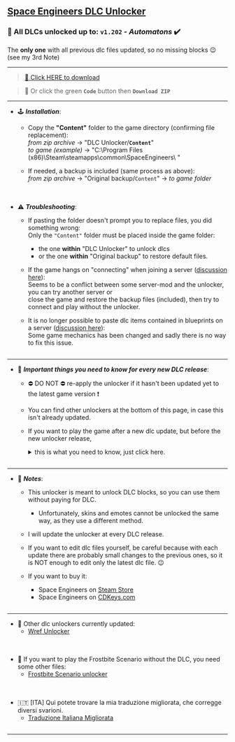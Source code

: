 ## [Space Engineers DLC Unlocker](https://github.com/Lamer87/Space_Engineers_DLC_unlocker#space-engineers-dlc-unlocker)

### 🤖 All DLCs unlocked up to: `v1.202` - *Automatons* ✔️
The **only one** with all previous dlc files updated, so no missing blocks 😉 (see my 3rd Note)

---
>[💾 Click HERE to download](https://github.com/Lamer87/Space_Engineers_DLC_unlocker/archive/refs/heads/main.zip)

>💾 Or click the green **`Code`** button then **`Download ZIP`**

---
- 🕹️ ***Installation***:

  - Copy the **"Content"** folder to the game directory (confirming file replacement):  
*from zip archive* -> "DLC Unlocker/**`Content`**"  
*to game (example)* -> "C:\Program Files (x86)\Steam\steamapps\common\SpaceEngineers\ "  

  - If needed, a backup is included (same process as above):  
*from zip archive* -> "Original backup/`Content`" -> *to game folder*  

[<img src="https://i.ibb.co/h7hwpbn/Empty-png.png" width="1"/>](https://github.com/Lamer87/Space_Engineers_DLC_unlocker#space-engineers-dlc-unlocker)
---
- ⚠️ ***Troubleshooting***:

  - If pasting the folder doesn't prompt you to replace files, you did something wrong:  
    Only the `"Content"` folder must be placed inside the game folder:  
     - the one **within** "DLC Unlocker" to unlock dlcs  
     - or the one **within** "Original backup" to restore default files.  

  - If the game hangs on "connecting" when joining a server ([discussion here](https://github.com/Lamer87/Space_Engineers_DLC_unlocker/discussions/17)):  
    Seems to be a conflict between some server-mod and the unlocker, you can try another server or  
    close the game and restore the backup files (included), then try to connect and play without the unlocker.  

  - It is no longer possible to paste dlc items contained in blueprints on a server ([discussion here](https://github.com/Lamer87/Space_Engineers_DLC_unlocker/discussions/19)):  
    Some game mechanics has been changed and sadly there is no way to fix this issue.  


[<img src="https://i.ibb.co/h7hwpbn/Empty-png.png" width="1"/>](https://github.com/Lamer87/Space_Engineers_DLC_unlocker#space-engineers-dlc-unlocker)

---

- 🔄 ***Important things you need to know for every new DLC release***:

  - ⛔ DO NOT ⛔ re-apply the unlocker if it hasn't been updated yet to the latest game version ❗
  - You can find other unlockers at the bottom of this page, in case this isn't already updated.
  - If you want to play the game after a new dlc update, but before the new unlocker release,  
     <details><summary>this is what you need to know, just click here.</summary><p>
     
     In this case, you will find new blocks locked and if there was some changes in previous dlcs files, those will appear blocked as well.  
     An example: A new dlc is released and previous Warfare dlc gets an update, the blocks you've already built still work, but you won't be able to build new ones from the Warfare dlc.  
     If this way the game is unstable or buggy, you'd better check the game files from Steam, then play without dlc blocks and wait for a new unlocker version.  

     This is how to start file checking:  

    - Directly from your browser  

      Copy/paste this link into the url bar and press Enter (even with Steam closed)  
      ```
      steam://validate/244850
      ```

    - From Steam  

      -Right click on Space Engineers, then Properties  
      -select Local Files on the left, then Verify integrity of game files.
    </p></details>

[<img src="https://i.ibb.co/h7hwpbn/Empty-png.png" width="1"/>](https://github.com/Lamer87/Space_Engineers_DLC_unlocker#space-engineers-dlc-unlocker)

---

- 📜 ***Notes***:

  - This unlocker is meant to unlock DLC blocks, so you can use them without paying for DLC.

    - Unfortunately, skins and emotes cannot be unlocked the same way, as they use a different method.
  
  - I will update the unlocker at every DLC release.

  - If you want to edit dlc files yourself, be careful because with each update there are probably small changes to the previous ones, so it is NOT enough to edit only the latest dlc file. 😉

  - If you want to buy it:
    - Space Engineers on [Steam Store](https://store.steampowered.com/app/244850/Space_Engineers/)
    - Space Engineers on [CDKeys.com](https://www.cdkeys.com/catalogsearch/result/?q=space%20engineers)

[<img src="https://i.ibb.co/h7hwpbn/Empty-png.png" width="1"/>](https://github.com/Lamer87/Space_Engineers_DLC_unlocker#space-engineers-dlc-unlocker)

---

- 📌 Other dlc unlockers currently updated:
  - [Wref Unlocker](https://github.com/wrefgtzweve/SpaceEngineersDLCUnlocker)
<!--  - [0x000015 Bypass](https://github.com/0x000015/SpaceEngineers-DLC-Bypass) -->

[<img src="https://i.ibb.co/h7hwpbn/Empty-png.png" width="1"/>](https://github.com/Lamer87/Space_Engineers_DLC_unlocker#space-engineers-dlc-unlocker)
---
- 🧊 If you want to play the Frostbite Scenario without the DLC, you need some other files:
  - [Frostbite Scenario unlocker](https://github.com/Lamer87/Space-Engineers-Frostbite-Scenario-Unlocker)  

[<img src="https://i.ibb.co/h7hwpbn/Empty-png.png" width="1"/>](https://github.com/Lamer87/Space_Engineers_DLC_unlocker#space-engineers-dlc-unlocker)
---
- 🇮🇹 [ITA] Qui potete trovare la mia traduzione migliorata, che corregge diversi svarioni.
  - [Traduzione Italiana Migliorata](https://github.com/Lamer87/Space_Engineers-Traduzione_Italiana_migliorata)

[<img src="https://i.ibb.co/h7hwpbn/Empty-png.png" width="1"/>](https://github.com/Lamer87/Space_Engineers_DLC_unlocker#space-engineers-dlc-unlocker)

---



<!--  -->
<!-- Useless code to use occasionally:

# 🚧 UPDATING - PLEASE WAIT! 🤖
# just few minutes and the unlocker is ready!
# or take a look at the other unlockers here:
## [Wref Unlocker](https://github.com/wrefgtzweve/SpaceEngineersDLCUnlocker) - or - [0x000015 Bypass](https://github.com/0x000015/SpaceEngineers-DLC-Bypass)
[<img src="https://i.ibb.co/h7hwpbn/Empty-png.png" width="1000"/>](https://github.com/Lamer87/Space_Engineers_DLC_unlocker)

---
<fino all'inizio di questa riga, incollare tutto all'inizio del readme


img download button:
[<img src="https://i.ibb.co/JxM2nh7/Donwload-button-png-LITE.png" width="175"/>](https://github.com/Lamer87/Space_Engineers_DLC_unlocker/archive/refs/heads/main.zip)

img empty:
[<img src="https://i.ibb.co/h7hwpbn/Empty-png.png" width="1"/>](https://github.com/Lamer87/Space_Engineers_DLC_unlocker#space-engineers-dlc-unlocker)

-->
